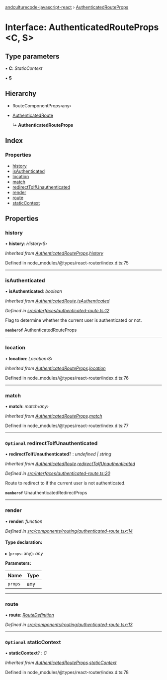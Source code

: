 [andculturecode-javascript-react](../README.md) › [AuthenticatedRouteProps](authenticatedrouteprops.md)

# Interface: AuthenticatedRouteProps <**C, S**>

## Type parameters

▪ **C**: _StaticContext_

▪ **S**

## Hierarchy

-   RouteComponentProps‹any›

-   [AuthenticatedRoute](authenticatedroute.md)

    ↳ **AuthenticatedRouteProps**

## Index

### Properties

-   [history](authenticatedrouteprops.md#history)
-   [isAuthenticated](authenticatedrouteprops.md#isauthenticated)
-   [location](authenticatedrouteprops.md#location)
-   [match](authenticatedrouteprops.md#match)
-   [redirectToIfUnauthenticated](authenticatedrouteprops.md#optional-redirecttoifunauthenticated)
-   [render](authenticatedrouteprops.md#render)
-   [route](authenticatedrouteprops.md#route)
-   [staticContext](authenticatedrouteprops.md#optional-staticcontext)

## Properties

### history

• **history**: _History‹S›_

_Inherited from [AuthenticatedRouteProps](authenticatedrouteprops.md).[history](authenticatedrouteprops.md#history)_

Defined in node_modules/@types/react-router/index.d.ts:75

---

### isAuthenticated

• **isAuthenticated**: _boolean_

_Inherited from [AuthenticatedRoute](authenticatedroute.md).[isAuthenticated](authenticatedroute.md#isauthenticated)_

_Defined in [src/interfaces/authenticated-route.ts:12](https://github.com/AndcultureCode/AndcultureCode.JavaScript.React/blob/0bc294c/src/interfaces/authenticated-route.ts#L12)_

Flag to determine whether the current user is authenticated or not.

**`memberof`** AuthenticatedRouteProps

---

### location

• **location**: _Location‹S›_

_Inherited from [AuthenticatedRouteProps](authenticatedrouteprops.md).[location](authenticatedrouteprops.md#location)_

Defined in node_modules/@types/react-router/index.d.ts:76

---

### match

• **match**: _match‹any›_

_Inherited from [AuthenticatedRouteProps](authenticatedrouteprops.md).[match](authenticatedrouteprops.md#match)_

Defined in node_modules/@types/react-router/index.d.ts:77

---

### `Optional` redirectToIfUnauthenticated

• **redirectToIfUnauthenticated**? : _undefined | string_

_Inherited from [AuthenticatedRoute](authenticatedroute.md).[redirectToIfUnauthenticated](authenticatedroute.md#optional-redirecttoifunauthenticated)_

_Defined in [src/interfaces/authenticated-route.ts:20](https://github.com/AndcultureCode/AndcultureCode.JavaScript.React/blob/0bc294c/src/interfaces/authenticated-route.ts#L20)_

Route to redirect to if the current user is not authenticated.

**`memberof`** UnauthenticatedRedirectProps

---

### render

• **render**: _function_

_Defined in [src/components/routing/authenticated-route.tsx:14](https://github.com/AndcultureCode/AndcultureCode.JavaScript.React/blob/0bc294c/src/components/routing/authenticated-route.tsx#L14)_

#### Type declaration:

▸ (`props`: any): _any_

**Parameters:**

| Name    | Type |
| ------- | ---- |
| `props` | any  |

---

### route

• **route**: _[RouteDefinition](routedefinition.md)_

_Defined in [src/components/routing/authenticated-route.tsx:13](https://github.com/AndcultureCode/AndcultureCode.JavaScript.React/blob/0bc294c/src/components/routing/authenticated-route.tsx#L13)_

---

### `Optional` staticContext

• **staticContext**? : _C_

_Inherited from [AuthenticatedRouteProps](authenticatedrouteprops.md).[staticContext](authenticatedrouteprops.md#optional-staticcontext)_

Defined in node_modules/@types/react-router/index.d.ts:78
